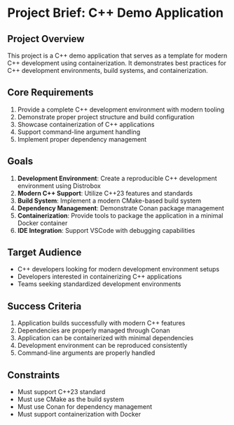 # Project Brief: C++ Demo Application

## Project Overview
This project is a C++ demo application that serves as a template for modern C++ development using containerization. It demonstrates best practices for C++ development environments, build systems, and containerization.

## Core Requirements
1. Provide a complete C++ development environment with modern tooling
2. Demonstrate proper project structure and build configuration
3. Showcase containerization of C++ applications
4. Support command-line argument handling
5. Implement proper dependency management

## Goals
1. **Development Environment**: Create a reproducible C++ development environment using Distrobox
2. **Modern C++ Support**: Utilize C++23 features and standards
3. **Build System**: Implement a modern CMake-based build system
4. **Dependency Management**: Demonstrate Conan package management
5. **Containerization**: Provide tools to package the application in a minimal Docker container
6. **IDE Integration**: Support VSCode with debugging capabilities

## Target Audience
- C++ developers looking for modern development environment setups
- Developers interested in containerizing C++ applications
- Teams seeking standardized development environments

## Success Criteria
1. Application builds successfully with modern C++ features
2. Dependencies are properly managed through Conan
3. Application can be containerized with minimal dependencies
4. Development environment can be reproduced consistently
5. Command-line arguments are properly handled

## Constraints
- Must support C++23 standard
- Must use CMake as the build system
- Must use Conan for dependency management
- Must support containerization with Docker
